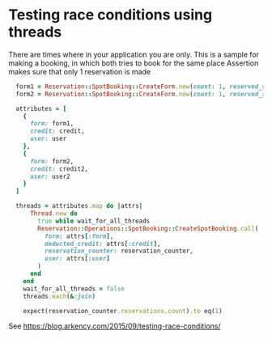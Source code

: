 # Testing race conditions using threads

There are times where in your application you are only.
This is a sample for making a booking, in which both tries to book for the same place
Assertion makes sure that only 1 reservation is made

```ruby
  form1 = Reservation::SpotBooking::CreateForm.new(count: 1, reserved_spots: '1')
  form2 = Reservation::SpotBooking::CreateForm.new(count: 1, reserved_spots: '1')

  attributes = [
    {
      form: form1,
      credit: credit,
      user: user
    },
    {
      form: form2,
      credit: credit2,
      user: user2
    }
  ]

  threads = attributes.map do |attrs|
      Thread.new do
        true while wait_for_all_threads
        Reservation::Operations::SpotBooking::CreateSpotBooking.call(
          form: attrs[:form],
          deducted_credit: attrs[:credit],
          reservation_counter: reservation_counter,
          user: attrs[:user]
        )
      end
    end
    wait_for_all_threads = false
    threads.each(&:join)

    expect(reservation_counter.reservations.count).to eq(1)
```

See
https://blog.arkency.com/2015/09/testing-race-conditions/

